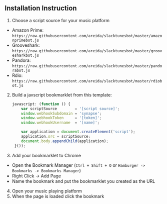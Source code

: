 ## Installation Instruction
1. Choose a script source for your music platform
  * Amazon Prime: `https://raw.githubusercontent.com/areida/slacktunesbot/master/amazonprimebot.js`
  * Grooveshark: `https://raw.githubusercontent.com/areida/slacktunesbot/master/groovesharkbot.js`
  * Pandora: `https://raw.githubusercontent.com/areida/slacktunesbot/master/pandorabot.js`
  * Rdio: `https://raw.githubusercontent.com/areida/slacktunesbot/master/rdiobot.js`
2. Build a javscript bookmarklet from this template:
    ``` javascript
    javascript: (function () {
    	var scriptSource        = '[script source]';
    	window.webhookSubdomain = 'synapse';
    	window.webhookToken     = '[token]';
    	window.webhookUsername  = '[name]';
    
        var application = document.createElement('script');
        application.src = scriptSource;
        document.body.appendChild(application);
     }());
     ```
3. Add your bookmarklet to Chrome
  * Open the Bookmark Manager (`Ctrl + Shift + O` or `Hamburger -> Bookmarks -> Bookmarks Manager`)
  * Right Click -> Add Page
  * Name the bookmark and put the bookmarklet you created as the URL
4. Open your music playing platform
5. When the page is loaded click the bookmark

